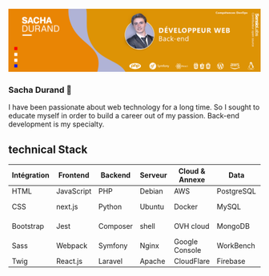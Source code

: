 ![Cover](https://github.com/DurandSacha/DurandSacha/blob/main/img/banner-sacha-durand.png)

### Sacha Durand 👋

I have been passionate about web technology for a long time. So I sought to educate myself in order to build a career out of my passion. Back-end development is my specialty.


## technical Stack 
  
|Intégration  |Frontend  |Backend  |Serveur  |Cloud & Annexe  |Data          |Déploiement   |CMS          |
|--           |--        |--       |--       |--              |--            |--            |--           |
|HTML         |JavaScript|PHP      |Debian   |AWS             |PostgreSQL    |Heroku        |Wordpress    |
|CSS          |next.js   |Python   |Ubuntu   |Docker          |MySQL         |Github Actions|Shopify      |
|Bootstrap    |Jest      |Composer |shell    |OVH cloud       |MongoDB       |GitlabCI      |Dolibarr ERP |
|Sass         |Webpack   |Symfony  |Nginx    |Google Console  |WorkBench     |Ansible       |             |
|Twig         |React.js  |Laravel  |Apache   |CloudFlare      |Firebase      |FTP-SSH       |             |


<!--
**DurandSacha/DurandSacha** is a ✨ _special_ ✨ repository because its `README.md` (this file) appears on your GitHub profile.



- 🔭 I’m currently working on private project, and open-source softwares
- 🌱 I’m currently learning python ( flask ) and .NET
- 💬 Ask me about PHP, symfony
<!--
- 👯 I’m looking to collaborate on ...
- 🤔 I’m looking for help with ...
- 📫 How to reach me: ...
- 😄 Pronouns: ...
- ⚡ Fun fact: ...
-->
